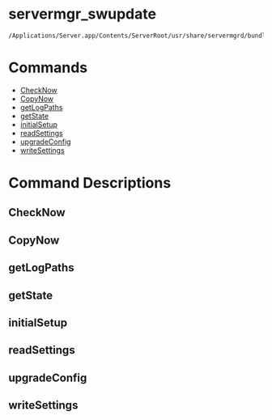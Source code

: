 # servermgr_swupdate

```console
/Applications/Server.app/Contents/ServerRoot/usr/share/servermgrd/bundles/servermgr_swupdate.bundle/Contents/MacOS/servermgr_swupdate
```

# Commands

* [CheckNow](https://github.com/erikberglund/servermgr_commands/blob/master/servermgr_swupdate.md#checknow)
* [CopyNow](https://github.com/erikberglund/servermgr_commands/blob/master/servermgr_swupdate.md#copynow)
* [getLogPaths](https://github.com/erikberglund/servermgr_commands/blob/master/servermgr_swupdate.md#getlogpaths)
* [getState](https://github.com/erikberglund/servermgr_commands/blob/master/servermgr_swupdate.md#getstate)
* [initialSetup](https://github.com/erikberglund/servermgr_commands/blob/master/servermgr_swupdate.md#initialsetup)
* [readSettings](https://github.com/erikberglund/servermgr_commands/blob/master/servermgr_swupdate.md#readsettings)
* [upgradeConfig](https://github.com/erikberglund/servermgr_commands/blob/master/servermgr_swupdate.md#upgradeconfig)
* [writeSettings](https://github.com/erikberglund/servermgr_commands/blob/master/servermgr_swupdate.md#writesettings)

# Command Descriptions

## CheckNow

## CopyNow

## getLogPaths

## getState

## initialSetup

## readSettings

## upgradeConfig

## writeSettings

